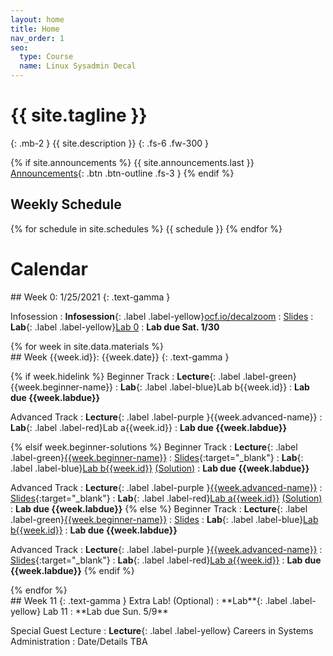 ```yaml
---
layout: home
title: Home
nav_order: 1
seo:
  type: Course
  name: Linux Sysadmin Decal
---
```


# {{ site.tagline }}
{: .mb-2 }
{{ site.description }}
{: .fs-6 .fw-300 }

{% if site.announcements %}
{{ site.announcements.last }}
[Announcements](announcements.md){: .btn .btn-outline .fs-3 }
{% endif %}

## Weekly Schedule
{% for schedule in site.schedules %}
{{ schedule }}
{% endfor %}

# Calendar

<div class="module" markdown="1">
## Week 0: 1/25/2021
{: .text-gamma }

Infosession
: **Infosession**{: .label .label-yellow}[ocf.io/decalzoom](https://ocf.io/decalzoom)
    : [Slides](https://docs.google.com/presentation/d/1gnrplHLppSMhJiZniV3MSoZ8AbeEOLOs0T1EsclftQw/edit)
: **Lab**{: .label .label-yellow}[Lab 0](https://docs.google.com/forms/d/e/1FAIpQLSfY53eBRA8e1NfR2GcwsMDL9AS1Pj1cSJh-I0j_jKOEE1o7iQ/viewform)
    : **Lab due Sat. 1/30**
</div>
{% for week in site.data.materials %}
<div class="module" markdown="1">
## Week {{week.id}}: {{week.date}}
{: .text-gamma }

{% if week.hidelink %}
Beginner Track
: **Lecture**{: .label .label-green}{{week.beginner-name}}
: **Lab**{: .label .label-blue}Lab b{{week.id}}
    : **Lab due {{week.labdue}}**

Advanced Track
: **Lecture**{: .label .label-purple }{{week.advanced-name}}
: **Lab**{: .label .label-red}Lab a{{week.id}}
    : **Lab due {{week.labdue}}**
    
{% elsif week.beginner-solutions %}
Beginner Track
: **Lecture**{: .label .label-green}[{{week.beginner-name}}]({{week.beginner-video}}) 
    : [Slides]({{week.beginner-slides}}){:target="_blank"}
: **Lab**{: .label .label-blue}[Lab b{{week.id}}](/labs/b{{week.id}}) [(Solution)]({{week.beginner-solutions}})
    : **Lab due {{week.labdue}}**

Advanced Track
: **Lecture**{: .label .label-purple }[{{week.advanced-name}}]({{week.advanced-video}})
    : [Slides]({{week.advanced-slides}}){:target="_blank"}
: **Lab**{: .label .label-red}[Lab a{{week.id}}](/labs/a{{week.id}}) [(Solution)]({{week.advanced-solutions}})
    : **Lab due {{week.labdue}}**
{% else %}
Beginner Track
: **Lecture**{: .label .label-green}[{{week.beginner-name}}]({{week.beginner-video}}) 
    : [Slides]({{week.beginner-slides}})
: **Lab**{: .label .label-blue}[Lab b{{week.id}}](/labs/b{{week.id}})
    : **Lab due {{week.labdue}}**

Advanced Track
: **Lecture**{: .label .label-purple }[{{week.advanced-name}}]({{week.advanced-video}})
    : [Slides]({{week.advanced-slides}}){:target="_blank"}
: **Lab**{: .label .label-red}[Lab a{{week.id}}](/labs/a{{week.id}})
    : **Lab due {{week.labdue}}**
{% endif %}
</div>
{% endfor %}


<div class="module" markdown="1">
## Week 11
{: .text-gamma }
Extra Lab! (Optional)
: **Lab**{: .label .label-yellow} Lab 11
    : **Lab due Sun. 5/9**

Special Guest Lecture
: **Lecture**{: .label .label-yellow} Careers in Systems Administration
    : Date/Details TBA
</div>


    